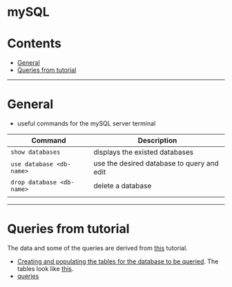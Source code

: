 # mySQL

Contents
============
* [General](#general)
* [Queries from tutorial](#queries-from-tutorial)

--------

# General

* useful commands for the mySQL server terminal

|**Command**|**Description**|
|--------|---------|
| `show databases` | displays the existed databases |
| `use database <db-name>`| use the desired database to query and edit|
|  `drop database <db-name>`  |    delete a database|
|    |    |


-------------------

# Queries from tutorial

The data and some of the queries are derived from [this](https://www.youtube.com/watch?v=HXV3zeQKqGY&ab_channel=freeCodeCamp.org) tutorial.

* [Creating and populating the tables for the database to be queried](https://github.com/dimi-fn/Various-Data-Science-Scripts/blob/main/Databases/SQL/mySQL/db_company/init_db.sql). The tables look like [this](https://github.com/dimi-fn/Various-Data-Science-Scripts/blob/main/Databases/SQL/mySQL/db_company/database.PNG).
* [queries](https://github.com/dimi-fn/Various-Data-Science-Scripts/blob/main/Databases/SQL/mySQL/db_company/queries.sql)

